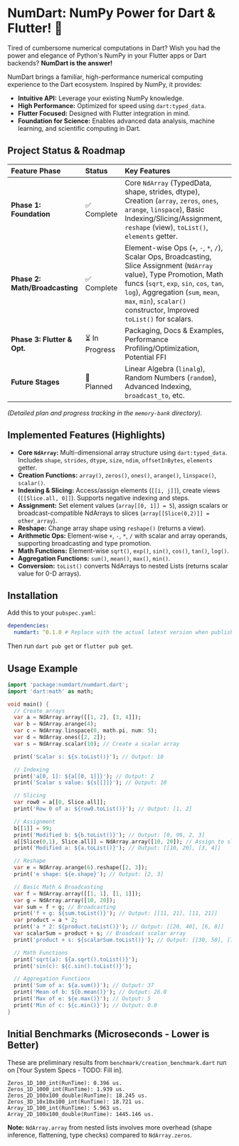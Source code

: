 # NumDart: NumPy Power for Dart & Flutter! 🚀

Tired of cumbersome numerical computations in Dart? Wish you had the power and
elegance of Python's NumPy in your Flutter apps or Dart backends? **NumDart is
the answer!**

NumDart brings a familiar, high-performance numerical computing experience to
the Dart ecosystem. Inspired by NumPy, it provides:

- **Intuitive API:** Leverage your existing NumPy knowledge.
- **High Performance:** Optimized for speed using `dart:typed_data`.
- **Flutter Focused:** Designed with Flutter integration in mind.
- **Foundation for Science:** Enables advanced data analysis, machine learning,
  and scientific computing in Dart.

## Project Status & Roadmap

| Feature Phase                  | Status         | Key Features                                                                                                                                                                                                                                                                     |
| :----------------------------- | :------------- | :------------------------------------------------------------------------------------------------------------------------------------------------------------------------------------------------------------------------------------------------------------------------------- |
| **Phase 1: Foundation**        | ✅ Complete    | Core `NdArray` (TypedData, shape, strides, dtype), Creation (`array`, `zeros`, `ones`, `arange`, `linspace`), Basic Indexing/Slicing/Assignment, `reshape` (view), `toList()`, `elements` getter.                                                                                |
| **Phase 2: Math/Broadcasting** | ✅ Complete    | Element-wise Ops (`+`, `-`, `*`, `/`), Scalar Ops, Broadcasting, Slice Assignment (`NdArray` value), Type Promotion, Math funcs (`sqrt`, `exp`, `sin`, `cos`, `tan`, `log`), Aggregation (`sum`, `mean`, `max`, `min`), `scalar()` constructor, Improved `toList()` for scalars. |
| **Phase 3: Flutter & Opt.**    | ⏳ In Progress | Packaging, Docs & Examples, Performance Profiling/Optimization, Potential FFI                                                                                                                                                                                                    |
| **Future Stages**              | 📅 Planned     | Linear Algebra (`linalg`), Random Numbers (`random`), Advanced Indexing, `broadcast_to`, etc.                                                                                                                                                                                    |

_(Detailed plan and progress tracking in the `memory-bank` directory)._

## Implemented Features (Highlights)

- **Core `NdArray`:** Multi-dimensional array structure using `dart:typed_data`.
  Includes `shape`, `strides`, `dtype`, `size`, `ndim`, `offsetInBytes`,
  `elements` getter.
- **Creation Functions:** `array()`, `zeros()`, `ones()`, `arange()`,
  `linspace()`, `scalar()`.
- **Indexing & Slicing:** Access/assign elements (`[[i, j]]`), create views
  (`[[Slice.all, 0]]`). Supports negative indexing and steps.
- **Assignment:** Set element values (`array[[0, 1]] = 5`), assign scalars or
  broadcast-compatible NdArrays to slices (`array[[Slice(0,2)]] = other_array`).
- **Reshape:** Change array shape using `reshape()` (returns a view).
- **Arithmetic Ops:** Element-wise `+`, `-`, `*`, `/` with scalar and array
  operands, supporting broadcasting and type promotion.
- **Math Functions:** Element-wise `sqrt()`, `exp()`, `sin()`, `cos()`, `tan()`,
  `log()`.
- **Aggregation Functions:** `sum()`, `mean()`, `max()`, `min()`.
- **Conversion:** `toList()` converts NdArrays to nested Lists (returns scalar
  value for 0-D arrays).

## Installation

Add this to your `pubspec.yaml`:

```yaml
dependencies:
  numdart: ^0.1.0 # Replace with the actual latest version when published
```

Then run `dart pub get` or `flutter pub get`.

## Usage Example

```dart
import 'package:numdart/numdart.dart';
import 'dart:math' as math;

void main() {
  // Create arrays
  var a = NdArray.array([[1, 2], [3, 4]]);
  var b = NdArray.arange(4);
  var c = NdArray.linspace(0, math.pi, num: 5);
  var d = NdArray.ones([2, 2]);
  var s = NdArray.scalar(10); // Create a scalar array

  print('Scalar s: ${s.toList()}'); // Output: 10

  // Indexing
  print('a[0, 1]: ${a[[0, 1]]}'); // Output: 2
  print('Scalar s value: ${s[[]]}'); // Output: 10

  // Slicing
  var row0 = a[[0, Slice.all]];
  print('Row 0 of a: ${row0.toList()}'); // Output: [1, 2]

  // Assignment
  b[[1]] = 99;
  print('Modified b: ${b.toList()}'); // Output: [0, 99, 2, 3]
  a[[Slice(0,1), Slice.all]] = NdArray.array([10, 20]); // Assign to slice
  print('Modified a: ${a.toList()}'); // Output: [[10, 20], [3, 4]]

  // Reshape
  var e = NdArray.arange(6).reshape([2, 3]);
  print('e shape: ${e.shape}'); // Output: [2, 3]

  // Basic Math & Broadcasting
  var f = NdArray.array([[1, 1], [1, 1]]);
  var g = NdArray.array([10, 20]);
  var sum = f + g; // Broadcasting
  print('f + g: ${sum.toList()}'); // Output: [[11, 21], [11, 21]]
  var product = a * 2;
  print('a * 2: ${product.toList()}'); // Output: [[20, 40], [6, 8]]
  var scalarSum = product + s; // Broadcast scalar array
  print('product + s: ${scalarSum.toList()}'); // Output: [[30, 50], [16, 18]]

  // Math Functions
  print('sqrt(a): ${a.sqrt().toList()}');
  print('sin(c): ${c.sin().toList()}');

  // Aggregation Functions
  print('Sum of a: ${a.sum()}'); // Output: 37
  print('Mean of b: ${b.mean()}'); // Output: 26.0
  print('Max of e: ${e.max()}'); // Output: 5
  print('Min of c: ${c.min()}'); // Output: 0.0
}
```

## Initial Benchmarks (Microseconds - Lower is Better)

These are preliminary results from `benchmark/creation_benchmark.dart` run on
[Your System Specs - TODO: Fill in].

```
Zeros_1D_100_int(RunTime): 0.396 us.
Zeros_1D_1000_int(RunTime): 1.939 us.
Zeros_2D_100x100_double(RunTime): 18.245 us.
Zeros_3D_10x10x100_int(RunTime): 18.721 us.
Array_1D_100_int(RunTime): 5.963 us.
Array_2D_100x100_double(RunTime): 1445.146 us.
```

**Note:** `NdArray.array` from nested lists involves more overhead (shape
inference, flattening, type checks) compared to `NdArray.zeros`.
